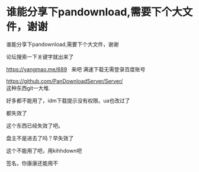 # 谁能分享下pandownload,需要下个大文件，谢谢


谁能分享下pandownload,需要下个大文件，谢谢

论坛搜索一下关键字就出来了

https://yangmao.me/689&nbsp; &nbsp;来吧 满速下载无需登录百度账号<img id="aimg_WpDLr" onclick="zoom(this, this.src, 0, 0, 0)" class="zoom" src="https://cdn.jsdelivr.net/gh/hishis/forum-master/public/images/patch.gif" onmouseover="img_onmouseoverfunc(this)" onload="thumbImg(this)" border="0" alt="" />

https://github.com/PanDownloadServer/Server/<br />
这种东西git一大堆.<img src="static/image/smiley/default/lol.gif" smilieid="12" border="0" alt="" />

好多都不能用了，idm下载提示没有权限。ua也改过了<img id="aimg_pirrr" onclick="zoom(this, this.src, 0, 0, 0)" class="zoom" src="https://cdn.jsdelivr.net/gh/hishis/forum-master/public/images/patch.gif" onmouseover="img_onmouseoverfunc(this)" onload="thumbImg(this)" border="0" alt="" />

都失效了

这个东西已经失效了吧。

盘主不是进去了吗？早失效了

这个不能用了吧，用kihhdown吧<img id="aimg_n7LCo" onclick="zoom(this, this.src, 0, 0, 0)" class="zoom" src="https://cdn.jsdelivr.net/gh/hishis/forum-master/public/images/patch.gif" onmouseover="img_onmouseoverfunc(this)" onload="thumbImg(this)" border="0" alt="" />

签名，你康康还能用不
